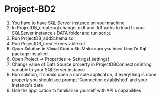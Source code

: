 # Project-BD2

1. You have to have SQL Server instance on your machine
2. In ProjectDB_create.sql change .mdf and .ldf paths to lead to your SQLServer instance's DATA folder and run script.
3. Run ProjectDB_addSchema.sql
4. Run ProjectDB_createTreesTable.sql
5. Open Solution in Visual Studio
5b. Make sure you have Linq To Sql package installed.
6. Open Project => Properties => Settings[.settings]
7. Change value of Data Source property in ProjectDBConnectionString variable to your SQLServer instance
8. Run solution, it should open a console application, if everything is done properly you should see prompt 'Connection established' and your instance's data
9. Use the application to familiarise yourself with API's capabilities
